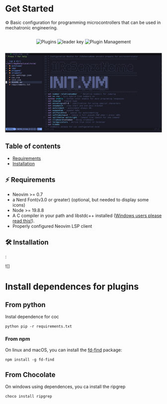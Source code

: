 # Get Started

:gear: Basic configuration for programming microcontrollers that can be used in mechatronic engineering.

<div style="display: grid; place-items: center">

![Plugins](https://img.shields.io/badge/Plugins%20install-19-green?style=cuadrado&logo=vim&logoColor=blue)
![leader key](https://img.shields.io/badge/leader%20key-%2C-green?style=square&logo=vim&logoColor=blue)
![Plugin Management](https://img.shields.io/badge/Plugin%20Management-Vim%20Plug-green?style=cuadrado&logo=vim&logoColor=blue)

</div>

![Editor Style](img/appearence-workspace-nvim.png)

## Table of contents

- [Requirements](#⚡️-requirements)
- [Installation](#installation)

## ⚡️ Requirements

- Neovim >= 0.7
- a Nerd Font(v3.0 or greater) (optional, but needed to display some icons)
- Node >= 19.8.8
- A C compiler in your path and libstdc++ installed ([Windows users please read this!](https://github.com/nvim-treesitter/nvim-treesitter/wiki/Windows-support)).
- Properly configured Neovim LSP client

## 🛠️ Installation

:

![]

# Install dependences for plugins

## From python

Instal dependence for coc

```
python pip -r requirements.txt
```

### From npm

On linux and macOS, you can install the [fd-find](https://npm.im/fd-find) package:

```
npm install -g fd-find
```

## From Chocolate

On windows using dependences, you ca install the ripgrep

```
choco install ripgrep
```
